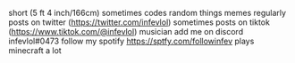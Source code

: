 short (5 ft 4 inch/166cm)
sometimes codes random things
memes
regularly posts on twitter (https://twitter.com/infevlol)
sometimes posts on tiktok (https://www.tiktok.com/@infevlol)
musician
add me on discord infevlol#0473
follow my spotify https://sptfy.com/followinfev
plays minecraft a lot
